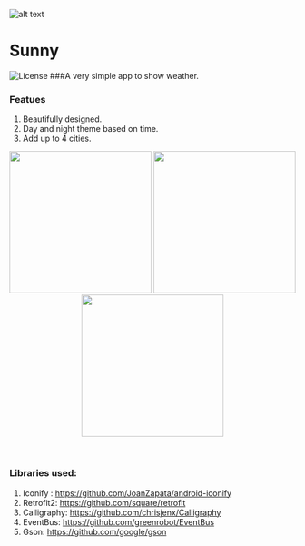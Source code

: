 ![alt text](https://github.com/vicky7230/Sunny/blob/master/app/src/main/res/mipmap-xhdpi/ic_launcher.png "Logo")

# Sunny
![License](https://img.shields.io/badge/LICENSE-Apache%20License%202.0-blue.svg)
###A very simple app to show weather. 

### Featues
1. Beautifully designed.
2. Day and night theme based on time.
3. Add up to 4 cities.

<p align="center">
  <img src="https://github.com/vicky7230/Sunny/blob/master/graphics/1.png" width="250">
  <img src="https://github.com/vicky7230/Sunny/blob/master/graphics/2.png" width="250">
  <img src="https://github.com/vicky7230/Sunny/blob/master/graphics/3.png" width="250">
</p>
<br>

### Libraries used:
1. Iconify : https://github.com/JoanZapata/android-iconify
2. Retrofit2: https://github.com/square/retrofit
3. Calligraphy: https://github.com/chrisjenx/Calligraphy
4. EventBus: https://github.com/greenrobot/EventBus
5. Gson: https://github.com/google/gson
